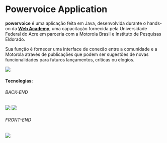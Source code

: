 # Powervoice Application
**powervoice** é uma aplicação feita em Java, desenvolvida durante o hands-on da [**Web Academy**](http://200.129.173.65/), uma capacitação fornecida pela Universidade Federal do Acre em parceria com a Motorola Brasil e Instituto de Pesquisas Eldorado.

Sua função é fornecer uma interface de conexão entre a comunidade e a Motorola através de publicações que podem ser sugestões de novas funcionalidades para futuros lançamentos, críticas ou elogios.

<img src="http://img.shields.io/static/v1?label=STATUS&message=CONCLUIDO&color=GREEN&style=for-the-badge"/>

#### Tecnologias:

###### BACK-END

<img src="https://img.shields.io/badge/Java-ED8B00?style=for-the-badge&logo=java&logoColor=white" />   <img src="https://img.shields.io/badge/MySQL-00000F?style=for-the-badge&logo=mysql&logoColor=white" />

###### FRONT-END

<img src="	https://img.shields.io/badge/Angular-DD0031?style=for-the-badge&logo=angular&logoColor=white" />
